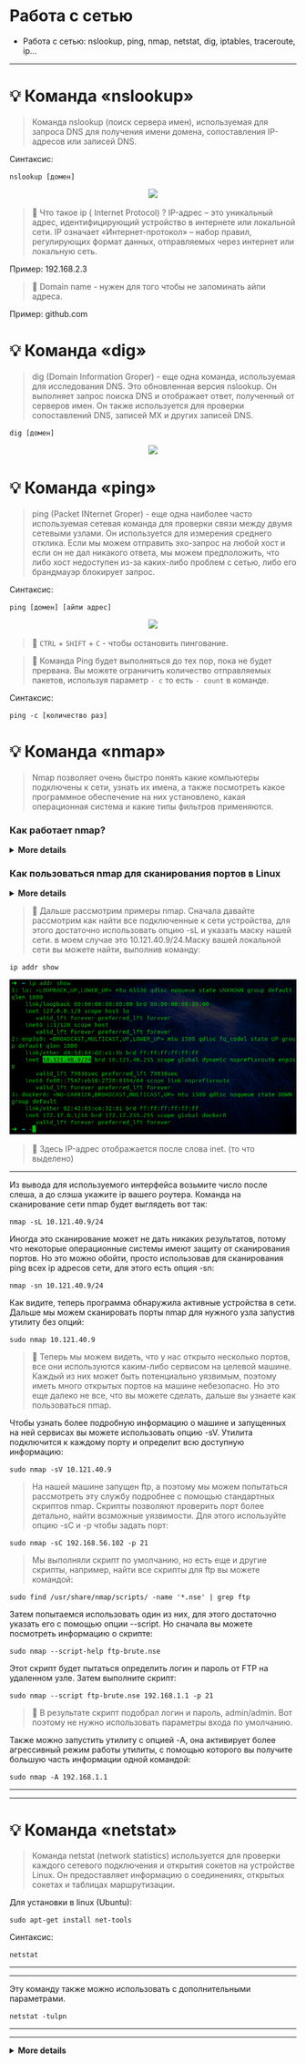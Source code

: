 # Работа с сетью
* Работа с сетью:  nslookup, ping, nmap, netstat, dig,  iptables, traceroute,  ip...
---
# :bulb: Команда «nslookup»
> Команда nslookup (поиск сервера имен), используемая для запроса DNS для получения имени домена, сопоставления IP-адресов или записей DNS.
 
Синтаксис:
```
nslookup [домен]
```
<p align="center">
<img src="https://media.giphy.com/media/hVyUgrGZ0dh9TWELws/giphy.gif">
</p>

> :mag_right: Что такое ip ( Internet Protocol) ? IP-адрес – это уникальный адрес, идентифицирующий устройство в интернете или локальной сети. IP означает «Интернет-протокол» – набор правил, регулирующих формат данных, отправляемых через интернет или локальную сеть. 
 
Пример: 192.168.2.3

> :mag_right: Domain name - нужен для того чтобы не запоминать айпи адреса.

Пример: github.com

# :bulb: Команда «dig»

> dig (Domain Information Groper) - еще одна команда, используемая для исследования DNS. Это обновленная версия nslookup. Он выполняет запрос поиска DNS и отображает ответ, полученный от серверов имен. Он также используется для проверки сопоставлений DNS, записей MX и других записей DNS.
```
dig [домен]
```
<p align="center">
<img src="https://media.giphy.com/media/RqhDuC42dF9AcdLkHD/giphy.gif">
</p>

# :bulb: Команда «ping»
> ping (Packet INternet Groper) - еще одна наиболее часто используемая сетевая команда для проверки связи между двумя сетевыми узлами. Он используется для измерения среднего отклика. Если мы можем отправить эхо-запрос на любой хост и если он не дал никакого ответа, мы можем предположить, что либо хост недоступен из-за каких-либо проблем с сетью, либо его брандмауэр блокирует запрос.

Синтаксис:

```
ping [домен] [айпи адрес]
```
<p align="center">
<img src="https://media.giphy.com/media/4k5S7toMPqdoVMXTAi/giphy.gif">
</p>

> :mag_right:  `CTRL` + `SHIFT` + `C` - чтобы остановить пингование.


> :mag_right:  Команда Ping будет выполняться до тех пор, пока не будет прервана. Вы можете ограничить количество отправляемых пакетов, используя параметр `- c` то есть `- count`  в команде.

Синтаксис:
```
ping -c [количество раз]
```

# :bulb: Команда «nmap»

> Nmap позволяет очень быстро понять какие компьютеры подключены к сети, узнать их имена, а также посмотреть какое программное обеспечение на них установлено, какая операционная система и какие типы фильтров применяются.

### Как работает nmap?

<details>
<summary><b>More details</b></summary>
 
> :mag_right: В компьютерных сетях все подключенные устройства имеют свой ip адрес. Каждый компьютер поддерживает протокол ping, с помощью которого можно определить подключен ли он к сети. Мы просто отправляем ping запрос компьютеру, и если он отзывается, то считаем, что он подключен. Nmap использует немного иной подход. Компьютеры также определенным образом реагируют на те или иные сетевые пакеты, утилита просто отправляет нужные пакеты и смотрит какие хосты прислали ответ.
---
> :mag_right: Утилита nmap в процессе сканирования сети перебирает доступный диапазон портов и пытается подключиться к каждому из них. Если подключение удалось, в большинстве случаев, передав несколько пакетов программа может даже узнать версию программного обеспечения, которые ожидает подключений к этому порту. 
 
</details>
 
### Как пользоваться nmap для сканирования портов в Linux



<details>
<summary><b>More details</b></summary>
 
Теперь давайте рассмотрим основные опции, которые нам понадобятся.

 - -sL - просто создать список работающих хостов, но не сканировать порты nmap;
 
 - -sP - только проверять доступен ли хост с помощью ping;
 
 - -PN - считать все хосты доступными, даже если они не отвечают на ping;
 
 - -sS/sT/sA/sW/sM - TCP сканирование;
 
 - -sU - UDP сканирование nmap;
 
 - -sN/sF/sX - TCP NULL и FIN сканирование;
 
 - -sC - запускать скрипт по умолчанию;
 
 - -sI - ленивое Indle сканирование;
 
 - -p - указать диапазон портов для проверки;
 
 - -sV - детальное исследование портов для определения версий служб;
 
 - -O - определять операционную систему;
 
 - -T[0-5] - скорость сканирования, чем больше, тем быстрее;
 
 - -D - маскировать сканирование с помощью фиктивных IP;
 
 - -S - изменить свой IP адрес на указанный;
 
 - -e - использовать определенный интерфейс;
 
 - --spoof-mac - установить свой MAC адрес;
 
 - -A - определение операционной системы с помощью скриптов.

</details>




> :mag_right: Дальше рассмотрим примеры nmap. Сначала давайте рассмотрим как найти все подключенные к сети устройства, для этого достаточно использовать опцию -sL и указать маску нашей сети. в моем случае это 10.121.40.9/24.Маску вашей локальной сети вы можете найти, выполнив команду:

```
ip addr show
```
<p align="center" width="100%">
    <img src="https://github.com/airgedon/DevOps/blob/main/Operating_System/Linux/Linux%20CLI/PNG/Screenshot%20from%202022-08-15%2012-49-14.png"> 
</p>

> :mag_right: Здесь IP-адрес отображается после слова inet. (то что выделено)

---

 Из вывода для используемого интерфейса возьмите число после слеша, а до слэша укажите ip вашего роутера. Команда на сканирование сети nmap будет выглядеть вот так: 


```
nmap -sL 10.121.40.9/24
```

Иногда это сканирование может не дать никаких результатов, потому что некоторые операционные системы имеют защиту от сканирования портов. Но это можно обойти, просто использовав для сканирования ping всех ip адресов сети, для этого есть опция -sn:

```
nmap -sn 10.121.40.9/24
```
Как видите, теперь программа обнаружила активные устройства в сети. Дальше мы можем сканировать порты nmap для нужного узла запустив утилиту без опций:

```
sudo nmap 10.121.40.9
```
> :mag_right: Теперь мы можем видеть, что у нас открыто несколько портов, все они используются каким-либо сервисом на целевой машине. Каждый из них может быть потенциально уязвимым, поэтому иметь много открытых портов на машине небезопасно. Но это еще далеко не все, что вы можете сделать, дальше вы узнаете как пользоваться nmap.

Чтобы узнать более подробную информацию о машине и запущенных на ней сервисах вы можете использовать опцию -sV. Утилита подключится к каждому порту и определит всю доступную информацию:

```
sudo nmap -sV 10.121.40.9
```
> На нашей машине запущен ftp, а поэтому мы можем попытаться рассмотреть эту службу подробнее с помощью стандартных скриптов nmap. Скрипты позволяют проверить порт более детально, найти возможные уязвимости. Для этого используйте опцию -sC и -p чтобы задать порт:

```
sudo nmap -sC 192.168.56.102 -p 21
```
> Мы выполняли скрипт по умолчанию, но есть еще и другие скрипты, например, найти все скрипты для ftp вы можете командой:
```
sudo find /usr/share/nmap/scripts/ -name '*.nse' | grep ftp
```
Затем попытаемся использовать один из них, для этого достаточно указать его с помощью опции --script. Но сначала вы можете посмотреть информацию о скрипте:
```
sudo nmap --script-help ftp-brute.nse
```
Этот скрипт будет пытаться определить логин и пароль от FTP на удаленном узле. Затем выполните скрипт:
```
sudo nmap --script ftp-brute.nse 192.168.1.1 -p 21
```
> :mag_right: В результате скрипт подобрал логин и пароль, admin/admin. Вот поэтому не нужно использовать параметры входа по умолчанию.

Также можно запустить утилиту с опцией -A, она активирует более агрессивный режим работы утилиты, с помощью которого вы получите большую часть информации одной командой:
```
sudo nmap -A 192.168.1.1
```
---
---

# :bulb: Команда «netstat»

> Команда netstat (network statistics) используется для проверки каждого сетевого подключения и открытия сокетов на устройстве Linux. Он предоставляет информацию о соединениях, открытых сокетах и таблицах маршрутизации.

Для установки в linux (Ubuntu):
```
sudo apt-get install net-tools
```
Синтаксис:

```
netstat
```
---
---

Эту команду также можно использовать с дополнительными параметрами.
```
netstat -tulpn
```
---
---
 
<details>
<summary><b>More details</b></summary>
 
* -t - Отображение текущего подключения в состоянии переноса нагрузки с процессора на сетевой адаптер при передаче данных ( "offload" ).
* -u - Этот параметр указывает, что время запроса на печать должно быть указано в микросекундах, а не в миллисекундах.
* -p протокол - вывод подключений для протокола, указанного параметром протокол. В этом случае параметр протокол может принимать значения tcp, udp, tcpv6 или udpv6. Если данный параметр используется с ключом -s для вывода статистики по протоколу, параметр протокол может иметь значение tcp, udp, icmp, ip, tcpv6, udpv6, icmpv6 или ipv6.
* -l - Показывать только прослушиваемые сокеты. (По умолчанию они опущены.)
* -n - вывод активных подключений TCP с отображением адресов и номеров портов в числовом формате без попыток определения имен.
 
</details>

